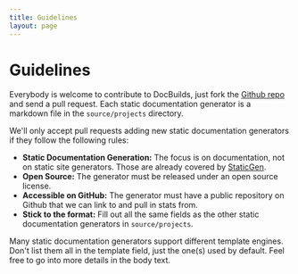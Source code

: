 ```yaml
---
title: Guidelines
layout: page
---
```


# Guidelines

Everybody is welcome to contribute to DocBuilds, just fork the [Github repo](https://github.com/plaindocs/docbuilds) and send a pull request.
Each static documentation generator is a markdown file in the `source/projects` directory.

We'll only accept pull requests adding new static documentation generators if they follow the following rules:

*   **Static Documentation Generation:** The focus is on documentation, not on static site generators. Those are already covered by [StaticGen](http://www.staticgen.com).
*   **Open Source:** The generator must be released under an open source license.
*   **Accessible on GitHub:** The generator must have a public repository on Github that we can link to and pull in stats from.
*   **Stick to the format:** Fill out all the same fields as the other static documentation generators in `source/projects`.

Many static documentation generators support different template engines. Don't list them all in the template field, just the one(s) used by default. Feel free to go into more details in the body text.

